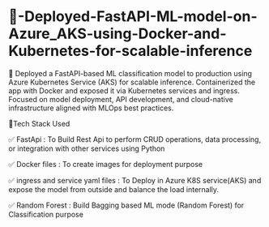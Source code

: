 # 🚀-Deployed-FastAPI-ML-model-on-Azure_AKS-using-Docker-and-Kubernetes-for-scalable-inference

📌 Deployed a FastAPI-based ML classification model to production using Azure Kubernetes Service (AKS) for scalable inference. Containerized
 the app with Docker and exposed it via Kubernetes services and ingress. Focused on model deployment, API development, and cloud-native
infrastructure aligned with MLOps best practices.

🧠Tech Stack Used 

✅ FastApi : To Build Rest Api to perform CRUD operations, data processing, or integration with other services using Python 

✅ Docker files : To create images for deployment purpose

✅ ingress and service yaml files : To Deploy in Azure K8S service(AKS) and expose the model from outside and balance the load internally.

✅ Random Forest : Build Bagging based ML mode (Random Forest) for Classification purpose